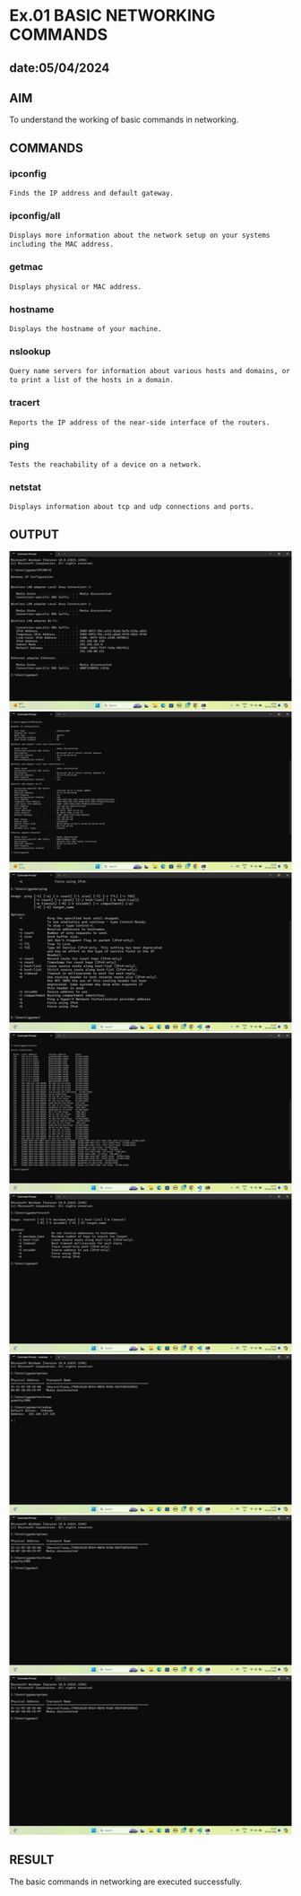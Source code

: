 # Ex.01 BASIC NETWORKING COMMANDS
## date:05/04/2024
## AIM
  To understand the working of basic commands in networking.

## COMMANDS
### ipconfig
    Finds the IP address and default gateway.
    
### ipconfig/all
    Displays more information about the network setup on your systems including the MAC address.

### getmac
    Displays physical or MAC address.

### hostname
    Displays the hostname of your machine.
    
### nslookup
    Query name servers for information about various hosts and domains, or to print a list of the hosts in a domain.
    
### tracert
    Reports the IP address of the near-side interface of the routers.

### ping
    Tests the reachability of a device on a network. 

### netstat
    Displays information about tcp and udp connections and ports.

## OUTPUT
![alt text](IPCONFIG.png) 
![alt text](<Screenshot 2024-04-04 110105.png>)
![alt text](ping.png)
![alt text](netstat.png)
![alt text](tracert.png)
![alt text](nslookup.png)
![alt text](hostname.png)
![alt text](getmac.png)
## RESULT
  The basic commands in networking are executed successfully.
